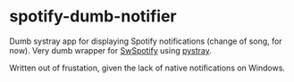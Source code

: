 # spotify-dumb-notifier
Dumb systray app for displaying Spotify notifications (change of song, for now). Very dumb wrapper for [SwSpotify](https://github.com/SwagLyrics/SwSpotify) using [pystray](https://github.com/moses-palmer/pystray).

Written out of frustation, given the lack of native notifications on Windows.
